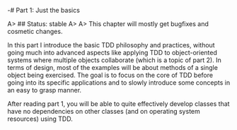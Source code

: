 -# Part 1: Just the basics

A> ## Status: stable
A>
A> This chapter will mostly get bugfixes and cosmetic changes.

In this part I introduce the basic TDD philosophy and practices, without going much into advanced aspects like applying TDD to object-oriented systems where multiple objects collaborate (which is a topic of part 2). In terms of design, most of the examples will be about methods of a single object being exercised. The goal is to focus on the core of TDD before going into its specific applications and to slowly introduce some concepts in an easy to grasp manner. 

After reading part 1, you will be able to quite effectively develop classes that have no dependencies on other classes (and on operating system resources) using TDD.
